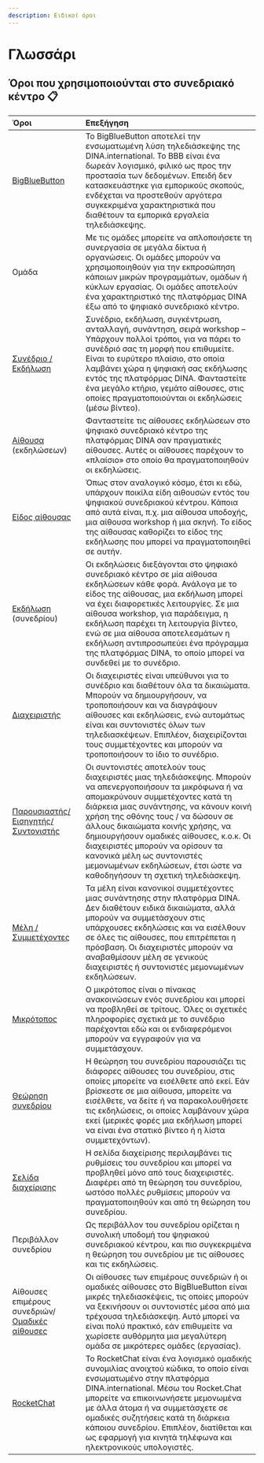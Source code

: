 ```yaml
---
description: Ειδικοί όροι
---
```


# Γλωσσάρι

## Όροι που χρησιμοποιούνται στο συνεδριακό κέντρο 📋 

| **Όροι** | **Επεξήγηση** |
| :--- | :--- |
| [BigBlueButton](../bigbluebutton/) | Το BigBlueButton αποτελεί την ενσωματωμένη λύση τηλεδιάσκεψης της DINA.international. Το ΒΒΒ είναι ένα δωρεάν λογισμικό, φιλικό ως προς την προστασία των δεδομένων. Επειδή δεν κατασκευάστηκε για εμπορικούς σκοπούς, ενδέχεται να προστεθούν αργότερα συγκεκριμένα χαρακτηριστικά που διαθέτουν τα εμπορικά εργαλεία τηλεδιάσκεψης. |
| Ομάδα | Με τις ομάδες μπορείτε να απλοποιήσετε τη συνεργασία σε μεγάλα δίκτυα ή οργανώσεις. Οι ομάδες μπορούν να χρησιμοποιηθούν για την εκπροσώπηση κάποιων μικρών προγραμμάτων, ομάδων ή κύκλων εργασίας. Οι ομάδες αποτελούν ένα χαρακτηριστικό της πλατφόρμας DINA έξω από το ψηφιακό συνεδριακό κέντρο. |
| [Συνέδριο / Εκδήλωση](https://app.gitbook.com/@dina-international/s/manual/v/gre/funktionalitaeten/start) | Συνέδριο, εκδήλωση, συγκέντρωση, ανταλλαγή, συνάντηση, σειρά workshop – Υπάρχουν πολλοί τρόποι, για να πάρει το συνέδριό σας τη μορφή που επιθυμείτε. Είναι το ευρύτερο πλαίσιο, στο οποία λαμβάνει χώρα η ψηφιακή σας εκδήλωσης εντός της πλατφόρμας DINA. Φανταστείτε ένα μεγάλο κτήριο, γεμάτο αίθουσες, στις οποίες πραγματοποιούνται οι εκδηλώσεις \(μέσω βίντεο\). |
| [Αίθουσα ](https://app.gitbook.com/@dina-international/s/manual/~/drafts/-MackoCY7rV7ep5NQ4Fn/v/gre/funktionalitaeten/rooms)\(εκδηλώσεων\) | Φανταστείτε τις αίθουσες εκδηλώσεων στο ψηφιακό συνεδριακό κέντρο της πλατφόρμας DINA σαν πραγματικές αίθουσες. Αυτές οι αίθουσες παρέχουν το «πλαίσιο» στο οποίο θα πραγματοποιηθούν οι εκδηλώσεις. |
| [Είδος αίθουσας](https://app.gitbook.com/@dina-international/s/manual/~/drafts/-MackoCY7rV7ep5NQ4Fn/v/gre/funktionalitaeten/rooms) | Όπως στον αναλογικό κόσμο, έτσι κι εδώ, υπάρχουν ποικίλα είδη αιθουσών εντός του ψηφιακού συνεδριακού κέντρου. Κάποια από αυτά είναι, π.χ. μια αίθουσα υποδοχής, μια αίθουσα workshop ή μια σκηνή. Το είδος της αίθουσας καθορίζει το είδος της εκδήλωσης που μπορεί να πραγματοποιηθεί σε αυτήν. |
| [Εκδήλωση](https://app.gitbook.com/@dina-international/s/manual/~/drafts/-MackoCY7rV7ep5NQ4Fn/v/gre/funktionalitaeten/veranstaltungen-erstellen) \(συνεδρίου\) | Οι εκδηλώσεις διεξάγονται στο ψηφιακό συνεδριακό κέντρο σε μία αίθουσα εκδηλώσεων κάθε φορά. Ανάλογα με το είδος της αίθουσας, μια εκδήλωση μπορεί να έχει διαφορετικές λειτουργίες. Σε μια αίθουσα workshop, για παράδειγμα, η εκδήλωση παρέχει τη λειτουργία βίντεο, ενώ σε μια αίθουσα αποτελεσμάτων η εκδήλωση αντιπροσωπεύει ένα πρόγραμμα της πλατφόρμας DINA, το οποίο μπορεί να συνδεθεί με το συνέδριο. |
| [Διαχειριστής](https://app.gitbook.com/@dina-international/s/manual/~/drafts/-MackoCY7rV7ep5NQ4Fn/v/gre/funktionalitaeten/teilnehmendenmanagement) | Οι διαχειριστές είναι υπεύθυνοι για το συνέδριο και διαθέτουν όλα τα δικαιώματα. Μπορούν να δημιουργήσουν, να τροποποιήσουν και να διαγράψουν αίθουσες και εκδηλώσεις, ενώ αυτομάτως είναι και συντονιστές όλων των τηλεδιασκέψεων. Επιπλέον, διαχειρίζονται τους συμμετέχοντες και μπορούν να τροποποιήσουν το ίδιο το συνέδριο. |
| [Παρουσιαστής/ Εισηγητής/ Συντονιστής](https://app.gitbook.com/@dina-international/s/manual/~/drafts/-MackoCY7rV7ep5NQ4Fn/v/gre/funktionalitaeten/teilnehmendenmanagement) | Οι συντονιστές αποτελούν τους διαχειριστές μιας τηλεδιάσκεψης. Μπορούν να απενεργοποιήσουν τα μικρόφωνα ή να απομακρύνουν συμμετέχοντες κατά τη διάρκεια μιας συνάντησης, να κάνουν κοινή χρήση της οθόνης τους / να δώσουν σε άλλους δικαιώματα κοινής χρήσης, να δημιουργήσουν ομαδικές αίθουσες, κ.ο.κ. Οι διαχειριστές μπορούν να ορίσουν τα κανονικά μέλη ως συντονιστές μεμονωμένων εκδηλώσεων, έτσι ώστε να καθοδηγήσουν τη σχετική τηλεδιάσκεψη. |
| [Μέλη / Συμμετέχοντες](https://app.gitbook.com/@dina-international/s/manual/~/drafts/-MackoCY7rV7ep5NQ4Fn/v/gre/funktionalitaeten/teilnehmendenmanagement) | Τα μέλη είναι κανονικοί συμμετέχοντες μιας συνάντησης στην πλατφόρμα DINA. Δεν διαθέτουν ειδικά δικαιώματα, αλλά μπορούν να συμμετάσχουν στις υπάρχουσες εκδηλώσεις και να εισέλθουν σε όλες τις αίθουσες, που επιτρέπεται η πρόσβαση. Οι διαχειριστές μπορούν να αναβαθμίσουν μέλη σε γενικούς διαχειριστές ή συντονιστές μεμονωμένων εκδηλώσεων. |
| [Μικρότοπος](https://app.gitbook.com/@dina-international/s/manual/~/drafts/-MackoCY7rV7ep5NQ4Fn/v/gre/funktionalitaeten/start/microsite) | Ο μικρότοπος είναι ο πίνακας ανακοινώσεων ενός συνεδρίου και μπορεί να προβληθεί σε τρίτους. Όλες οι σχετικές πληροφορίες σχετικά με το συνέδριο παρέχονται εδώ και οι ενδιαφερόμενοι μπορούν να εγγραφούν για να συμμετάσχουν. |
| [Θεώρηση συνεδρίου](https://app.gitbook.com/@dina-international/s/manual/~/drafts/-MackoCY7rV7ep5NQ4Fn/v/gre/funktionalitaeten/uebersicht/tagungsansicht) | Η θεώρηση του συνεδρίου παρουσιάζει τις διάφορες αίθουσες του συνεδρίου, στις οποίες μπορείτε να εισέλθετε από εκεί. Εάν βρίσκεστε σε μια αίθουσα, μπορείτε να εισέλθετε, να δείτε ή να παρακολουθήσετε τις εκδηλώσεις, οι οποίες λαμβάνουν χώρα εκεί \(μερικές φορές μια εκδήλωση μπορεί να είναι ένα στατικό βίντεο ή η λίστα συμμετεχόντων\). |
| [Σελίδα διαχείρισης](https://app.gitbook.com/@dina-international/s/manual/~/drafts/-MackoCY7rV7ep5NQ4Fn/v/gre/funktionalitaeten/admin-page) | Η σελίδα διαχείρισης περιλαμβάνει τις ρυθμίσεις του συνεδρίου και μπορεί να προβληθεί μόνο από τους διαχειριστές. Διαφέρει από τη θεώρηση του συνεδρίου, ωστόσο πολλές ρυθμίσεις μπορούν να πραγματοποιηθούν και από τη θεώρηση του συνεδρίου. |
| Περιβάλλον συνεδρίου | Ως περιβάλλον του συνεδρίου ορίζεται η συνολική υποδομή του ψηφιακού συνεδριακού κέντρου, και πιο συγκεκριμένα η θεώρηση του συνεδρίου με τις αίθουσες και τις εκδηλώσεις. |
| Αίθουσες επιμέρους συνεδριών/[Ομαδικές αίθουσες](https://app.gitbook.com/@dina-international/s/manual/~/drafts/-MackoCY7rV7ep5NQ4Fn/v/gre/funktionalitaeten/bigbluebutton/breakout-gruppenraeume) | Οι αίθουσες των επιμέρους συνεδριών ή οι ομαδικές αίθουσες στο BigBlueButton είναι μικρές τηλεδιασκέψεις, τις οποίες μπορούν να ξεκινήσουν οι συντονιστές μέσα από μια τρέχουσα τηλεδιάσκεψη. Αυτό μπορεί να είναι πολύ πρακτικό, εάν επιθυμείτε να χωρίσετε αυθόρμητα μια μεγαλύτερη ομάδα σε μικρότερες ομάδες \(εργασίας\). |
| [RocketChat](../rooms/chat-in-raeumen.md) | Το RocketChat είναι ένα λογισμικό ομαδικής συνομιλίας ανοιχτού κώδικα, το οποίο είναι ενσωματωμένο στην πλατφόρμα DINA.international. Μέσω του Rocket.Chat μπορείτε να επικοινωνήσετε μεμονωμένα με άλλα άτομα ή να συμμετάσχετε σε ομαδικές συζητήσεις κατά τη διάρκεια κάποιου συνεδρίου. Επιπλέον, διατίθεται και ως εφαρμογή για κινητά τηλέφωνα και ηλεκτρονικούς υπολογιστές. |



